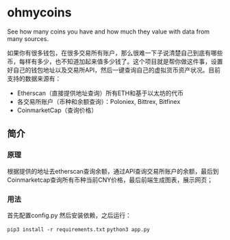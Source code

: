 # ohmycoins
See how many coins you have and how much they value with data from many sources.

如果你有很多钱包，在很多交易所有账户，那么很难一下子说清楚自己到底有哪些币，每样有多少，也不知道加起来值多少钱了。这个项目就是帮你做这件事，设置好自己的钱包地址以及交易所API，然后一键查询自己的虚拟货币资产状况。目前支持的数据来源有：
- Etherscan（直接提供地址查询）所有ETH和基于以太坊的代币
- 各交易所账户（币种和余额查询）：Poloniex, Bittrex, Bitfinex
- CoinmarketCap（查询价格）

## 简介
### 原理
根据提供的地址去etherscan查询余额，通过API查询交易所账户的余额，最后到Coinmarketcap查询所有币种当前CNY价格，最后前端生成图表，展示网页；

### 用法
首先配置config.py
然后安装依赖，之后运行：

`pip3 install -r requirements.txt`
`python3 app.py`
